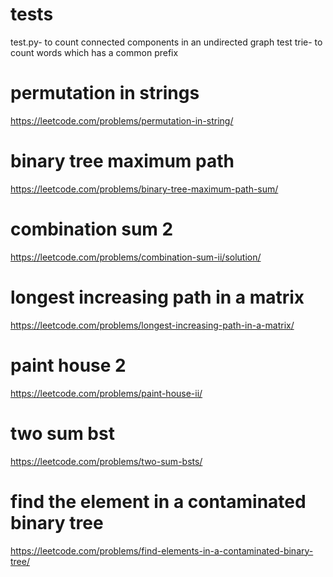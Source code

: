 # tests
test.py- to count connected components in an undirected graph
test trie- to count words which has a common prefix

# permutation in strings
https://leetcode.com/problems/permutation-in-string/

# binary tree maximum path
https://leetcode.com/problems/binary-tree-maximum-path-sum/

# combination sum 2
https://leetcode.com/problems/combination-sum-ii/solution/



# longest increasing path in a matrix
https://leetcode.com/problems/longest-increasing-path-in-a-matrix/

# paint house 2
https://leetcode.com/problems/paint-house-ii/


# two sum bst
https://leetcode.com/problems/two-sum-bsts/

# find the element in a contaminated binary tree
https://leetcode.com/problems/find-elements-in-a-contaminated-binary-tree/
